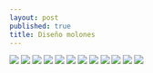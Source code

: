 ```yaml
---
layout: post
published: true
title: Diseño molones
---
```


![](../images/shirt/2.gif)
![](../images/shirt/3.gif)
![](../images/shirt/4.jpg)
![](../images/shirt/6.jpg)
![](../images/shirt/12.png)
![](../images/shirt/13.jpg)
![](../images/shirt/14.jpg)
![](../images/shirt/17.gif)
![](../images/shirt/18.jpg)
![](../images/shirt/19.png)
![](../images/shirt/21.jpg)
![](../images/shirt/22.jpg)
